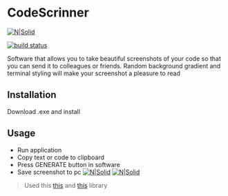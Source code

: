 # CodeScrinner
[![N|Solid](https://cldup.com/dTxpPi9lDf.thumb.png)](https://nodesource.com/products/nsolid)

<a href="https://circleci.com/gh/badges/shields/tree/master">
        <img src="https://img.shields.io/circleci/project/github/badges/shields/master" alt="build status"></a>
        
Software that allows you to take beautiful screenshots of your code so that you can send it to colleagues or friends.
Random background gradient and terminal styling will make your screenshot a pleasure to read

## Installation

Download .exe and install

## Usage

- Run application
- Copy text or code to clipboard
- Press GENERATE button in software
- Save screenshot to pc
[![N|Solid](https://cldup.com/dTxpPi9lDf.thumb.png)](https://nodesource.com/products/nsolid)
[![N|Solid](https://cldup.com/dTxpPi9lDf.thumb.png)](https://nodesource.com/products/nsolid)

> Used this  [this](https://github.com/andrei-m-code/net-core-html-to-image) and  [this](https://github.com/hardcodet/wpf-notifyicon) library
